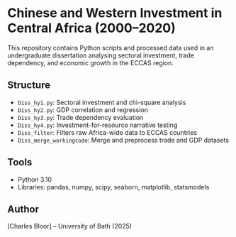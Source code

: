# Chinese and Western Investment in Central Africa (2000–2020)
This repository contains Python scripts and processed data used in an undergraduate dissertation analysing sectoral investment, trade dependency, and economic growth in the ECCAS region.

## Structure
- `Diss_hy1.py`: Sectoral investment and chi-square analysis
- `Diss_hy2.py`: GDP correlation and regression
- `Diss_hy3.py`: Trade dependency evaluation
- `Diss_hy4.py`: Investment-for-resource narrative testing
- `Diss_filter`: Filters raw Africa-wide data to ECCAS countries
- `Diss_merge_workingcode`: Merge and preprocess trade and GDP datasets

## Tools
- Python 3.10
- Libraries: pandas, numpy, scipy, seaborn, matplotlib, statsmodels

## Author
[Charles Bloor] – University of Bath (2025)
